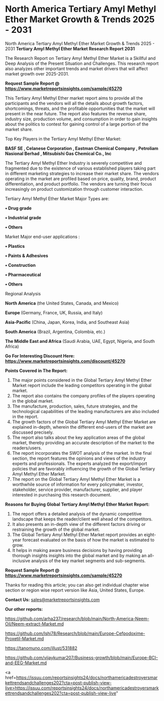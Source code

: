 # North America Tertiary Amyl Methyl Ether Market Growth & Trends 2025 - 2031
North America Tertiary Amyl Methyl Ether Market Growth & Trends 2025 - 2031
<strong>Tertiary Amyl Methyl Ether Market Research Report 2031</strong>

The Research Report on Tertiary Amyl Methyl Ether Market is a Skillful and Deep Analysis of the Present Situation and Challenges. This research report also analyzes other important trends and market drivers that will affect market growth over 2025-2031.

<strong>Request Sample Report @ <a href=https://www.marketreportsinsights.com/sample/45270>https://www.marketreportsinsights.com/sample/45270</a></strong>

This Tertiary Amyl Methyl Ether market report aims to provide all the participants and the vendors will all the details about growth factors, shortcomings, threats, and the profitable opportunities that the market will present in the near future. The report also features the revenue share, industry size, production volume, and consumption in order to gain insights about the politics to contest for gaining control of a large portion of the market share.

Top Key Players in the Tertiary Amyl Methyl Ether Market:

<strong>BASF SE , Celanese Corporation , Eastman Chemical Company , Petroliam Nasional Berhad , Mitsubishi Gas Chemical Co., Inc</strong>

The Tertiary Amyl Methyl Ether Industry is severely competitive and fragmented due to the existence of various established players taking part in different marketing strategies to increase their market share. The vendors operating in the market are profiled based on price, quality, brand, product differentiation, and product portfolio. The vendors are turning their focus increasingly on product customization through customer interaction.

Tertiary Amyl Methyl Ether Market Major Types are:

<strong>•  Drug grade 

•  Industrial grade 

•  Others</strong>

Market Major end-user applications :

<strong>•  Plastics 

•  Paints & Adhesives 

•  Construction 

•  Pharmaceutical 

•  Others</strong>

Regional Analysis

</u><strong><b>North America</b></strong> (the United States, Canada, and Mexico)

<strong><b>Europe </b></strong>(Germany, France, UK, Russia, and Italy)

<strong><b>Asia-Pacific</b></strong> (China, Japan, Korea, India, and Southeast Asia)

<strong><b>South America</b></strong> (Brazil, Argentina, Colombia, etc.)

<strong><b>The Middle East and Africa</b></strong> (Saudi Arabia, UAE, Egypt, Nigeria, and South Africa)

<strong>Go For Interesting Discount Here: <a href=https://www.marketreportsinsights.com/discount/45270>https://www.marketreportsinsights.com/discount/45270</a></strong>

<strong>Points Covered in The Report:</strong>
<ol>
  <li>The major points considered in the Global Tertiary Amyl Methyl Ether Market report include the leading competitors operating in the global market.</li>
  <li>The report also contains the company profiles of the players operating in the global market.</li>
  <li>The manufacture, production, sales, future strategies, and the technological capabilities of the leading manufacturers are also included in the report.</li>
  <li>The growth factors of the Global Tertiary Amyl Methyl Ether Market are explained in-depth, wherein the different end-users of the market are discussed precisely.</li>
  <li>The report also talks about the key application areas of the global market, thereby providing an accurate description of the market to the readers/users.</li>
  <li>The report incorporates the SWOT analysis of the market. In the final section, the report features the opinions and views of the industry experts and professionals. The experts analyzed the export/import policies that are favorably influencing the growth of the Global Tertiary Amyl Methyl Ether Market.</li>
  <li>The report on the Global Tertiary Amyl Methyl Ether Market is a worthwhile source of information for every policymaker, investor, stakeholder, service provider, manufacturer, supplier, and player interested in purchasing this research document.</li>
</ol>
<strong>Reasons for Buying Global Tertiary Amyl Methyl Ether Market Report:</strong>

<ol>
  <li>The report offers a detailed analysis of the dynamic competitive landscape that keeps the reader/client well ahead of the competitors.</li>
  <li>It also presents an in-depth view of the different factors driving or restraining the growth of the global market.</li>
  <li>The Global Tertiary Amyl Methyl Ether Market report provides an eight-year forecast evaluated on the basis of how the market is estimated to grow.</li>
  <li>It helps in making aware business decisions by having providing thorough insights insights into the global market and by making an all-inclusive analysis of the key market segments and sub-segments.</li>
</ol>
<strong>Request Sample Report @ <a href=https://www.marketreportsinsights.com/sample/45270>https://www.marketreportsinsights.com/sample/45270</a></strong>


Thanks for reading this article; you can also get individual chapter wise section or region wise report version like Asia, United States, Europe.

<strong>Contact Us:</strong>
sales@marketreportsinsights.com

<strong>Our other reports:</strong>

<a href=https://github.com/arha237/research/blob/main/North-America-Neem-Oil/Neem-extract-Market.md>https://github.com/arha237/research/blob/main/North-America-Neem-Oil/Neem-extract-Market.md</a>

<a href=https://github.com/Ishi78/Research/blob/main/Europe-Cefpodoxime-Proxetil-Market.md>https://github.com/Ishi78/Research/blob/main/Europe-Cefpodoxime-Proxetil-Market.md</a>

<a href=https://tanomuno.com/illust/531882>https://tanomuno.com/illust/531882</a>

<a href=https://github.com/vijaykumar207/Business-growth/blob/main/Europe-BCI-and-EEG-Market.md>https://github.com/vijaykumar207/Business-growth/blob/main/Europe-BCI-and-EEG-Market.md</a>

<a href=https://issuu.com/reportsinsights24/docs/northamericadestroyersmarkettrendsandchallenges202?cta=post-publish-view-live>https://issuu.com/reportsinsights24/docs/northamericadestroyersmarkettrendsandchallenges202?cta=post-publish-view-live</a>"
